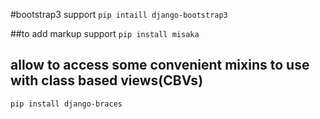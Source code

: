 #bootstrap3 support
``pip intaill django-bootstrap3``

##to add markup support
``pip install misaka
``

## allow to access some convenient mixins to use with class based views(CBVs)
``pip install django-braces``